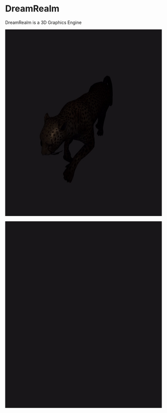 # DreamRealm
DreamRealm is a 3D Graphics Engine

<p align="center">
  <img width="800" height="600" src="Resources/Branding/Scene2.gif">
</p>

<p align="center">
  <img width="800" height="600" src="Resources/Branding/Scene.gif">
</p>